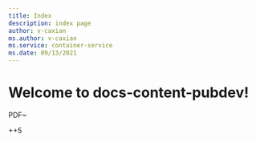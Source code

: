 ```yaml
---
title: Index
description: index page
author: v-caxian
ms.author: v-caxian
ms.service: container-service
ms.date: 09/13/2021
---
```


# Welcome to docs-content-pubdev!

PDF~

++5

